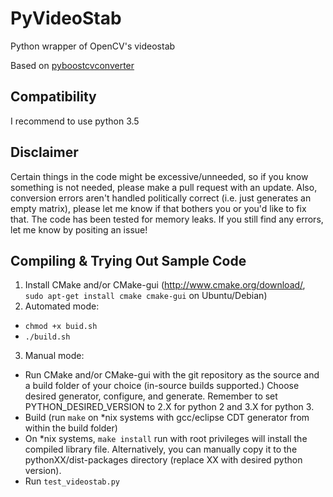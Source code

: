 # PyVideoStab
Python wrapper of OpenCV's videostab

Based on [pyboostcvconverter](https://github.com/Algomorph/pyboostcvconverter)

Compatibility
-----------------
I recommend to use python 3.5

Disclaimer
-----------------
Certain things in the code might be excessive/unneeded, so if you know something is not needed, please make a pull request with an update. Also, conversion errors aren't handled politically correct (i.e. just generates an empty matrix), please let me know if that bothers you or you'd like to fix that.
The code has been tested for memory leaks. If you still find any errors, let me know by positing an issue! 

Compiling & Trying Out Sample Code
----------------------
1. Install CMake and/or CMake-gui (http://www.cmake.org/download/, ```sudo apt-get install cmake cmake-gui``` on Ubuntu/Debian)
2. Automated mode:
- `chmod +x buid.sh`
- `./build.sh`
3. Manual mode:
- Run CMake and/or CMake-gui with the git repository as the source and a build folder of your choice (in-source builds supported.) Choose desired generator, configure, and generate. Remember to set PYTHON_DESIRED_VERSION to 2.X for python 2 and 3.X for python 3.
- Build (run ```make``` on *nix systems with gcc/eclipse CDT generator from within the build folder)
- On *nix systems, ```make install``` run with root privileges will install the compiled library file. Alternatively, you can manually copy it to the pythonXX/dist-packages directory (replace XX with desired python version).
- Run `test_videostab.py`
